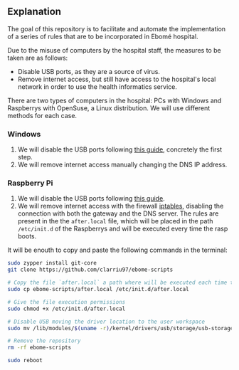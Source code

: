 
## Explanation

The goal of this repository is to facilitate and automate the implementation of a series of rules that are to be incorporated in Ebomé hospital.

Due to the misuse of computers by the hospital staff, the measures to be taken are as follows:

- Disable USB ports, as they are a source of virus.
- Remove internet access, but still have access to the hospital's local network in order to use the health informatics service.

There are two types of computers in the hospital: PCs with Windows and Raspberrys with OpenSuse, a Linux distribution.
We will use different methods for each case.

### Windows

1. We will disable the USB ports following [this guide](https://www.action1.com/how-to-disable-usb-drives-in-windows-operating-systems/#:~:text=Enable%20or%20Disable%20Usb%20Ports%20Through%20Device%20Manager&text=Right%2Dclick%20on%20the%20%E2%80%9CStart,you%20see%20a%20confirmation%20dialog), concretely the first step.
2. We will remove internet access manually changing the DNS IP address.

### Raspberry Pi

1. We will disable the USB ports following [this guide](https://linuxtechlab.com/disable-usb-storage-linux/).
2. We will remove internet access with the firewall [iptables](https://wiki.archlinux.org/title/Iptables_), disabling the connection with both the gateway and the DNS server.
   The rules are present in the the `after.local` file, which will be placed in the path `/etc/init.d` of the Raspberrys and will be executed every time the rasp boots.

It will be enouth to copy and paste the following commands in the terminal:

```bash
sudo zypper install git-core
git clone https://github.com/clarriu97/ebome-scripts

# Copy the file `after.local` a path where will be executed each time the system is booted
sudo cp ebome-scripts/after.local /etc/init.d/after.local

# Give the file execution permissions
sudo chmod +x /etc/init.d/after.local

# Disable USB moving the driver location to the user workspace
sudo mv /lib/modules/$(uname -r)/kernel/drivers/usb/storage/usb-storage.ko /home/gnuhealth

# Remove the repository
rm -rf ebome-scripts

sudo reboot
```
